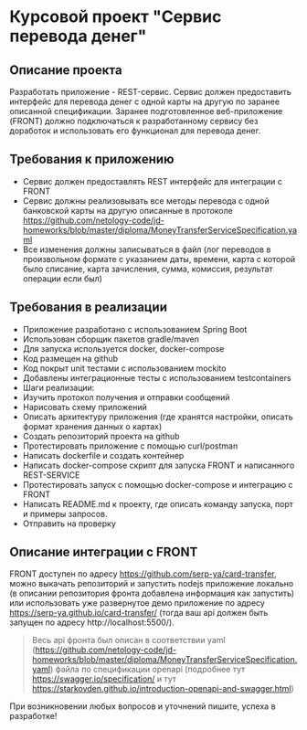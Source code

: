# Курсовой проект "Сервис перевода денег"

## Описание проекта 

Разработать приложение - REST-сервис. Сервис должен предоставить интерфейс для перевода денег с одной карты на другую по заранее описанной спецификации. Заранее подготовленное веб-приложение (FRONT) должно подключаться к разработанному сервису без доработок и использовать его функционал для перевода денег.

## Требования к приложению

- Сервис должен предоставлять REST интерфейс для интеграции с FRONT
- Сервис должны реализовывать все методы перевода с одной банковской карты на другую описанные в протоколе https://github.com/netology-code/jd-homeworks/blob/master/diploma/MoneyTransferServiceSpecification.yaml
- Все изменения должны записываться в файл (лог переводов в произвольном формате с указанием даты, времени, карта с которой было списание, карта зачисления, сумма, комиссия, результат операции если был)

## Требования в реализации

- Приложение разработано с использованием Spring Boot
- Использован сборщик пакетов gradle/maven
- Для запуска используется docker, docker-compose
- Код размещен на github
- Код покрыт unit тестами с использованием mockito
- Добавлены интеграционные тесты с использованием testcontainers
- Шаги реализации:
- Изучить протокол получения и отправки сообщений
- Нарисовать схему приложений
- Описать архитектуру приложения (где хранятся настройки, описать формат хранения данных о картах)
- Создать репозиторий проекта на github
- Протестировать приложение с помощью curl/postman
- Написать dockerfile и создать контейнер
- Написать docker-compose скрипт для запуска FRONT и написанного REST-SERVICE
- Протестировать запуск с помощью docker-compose и интеграцию с FRONT
- Написать README.md к проекту, где описать команду запуска, порт и примеры запросов.
- Отправить на проверку

## Описание интеграции с FRONT
FRONT доступен по адресу https://github.com/serp-ya/card-transfer, можно выкачать репозиторий и запустить nodejs приложение локально 
(в описании репозитория фронта добавлена информация как запустить) или использовать уже развернутое демо приложение по адресу https://serp-ya.github.io/card-transfer/ (тогда ваш api должен быть запущен по адресу http://localhost:5500/).
> Весь api фронта был описан в соответствии yaml (https://github.com/netology-code/jd-homeworks/blob/master/diploma/MoneyTransferServiceSpecification.yaml)
файла по спецификации openapi (подробнее тут https://swagger.io/specification/ и тут https://starkovden.github.io/introduction-openapi-and-swagger.html)

При возникновении любых вопросов и уточнений пишите, успеха в разработке!
